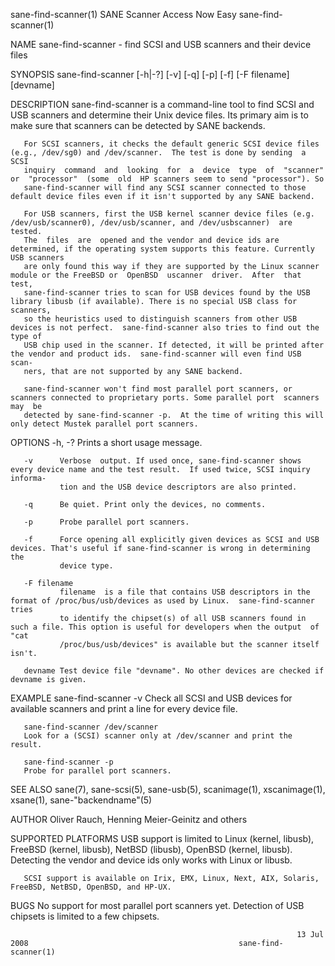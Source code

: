 sane-find-scanner(1)                                       SANE Scanner Access Now Easy                                       sane-find-scanner(1)

NAME
       sane-find-scanner - find SCSI and USB scanners and their device files

SYNOPSIS
       sane-find-scanner [-h|-?]  [-v] [-q] [-p] [-f] [-F filename] [devname]

DESCRIPTION
       sane-find-scanner  is  a  command-line tool to find SCSI and USB scanners and determine their Unix device files. Its primary aim is to make
       sure that scanners can be detected by SANE backends.

       For SCSI scanners, it checks the default generic SCSI device files (e.g., /dev/sg0) and /dev/scanner.  The test is done by sending  a  SCSI
       inquiry  command  and  looking  for  a  device  type  of  "scanner"  or  "processor"  (some  old  HP scanners seem to send "processor"). So
       sane-find-scanner will find any SCSI scanner connected to those default device files even if it isn't supported by any SANE backend.

       For USB scanners, first the USB kernel scanner device files (e.g.  /dev/usb/scanner0), /dev/usb/scanner, and /dev/usbscanner)  are  tested.
       The  files  are  opened and the vendor and device ids are determined, if the operating system supports this feature. Currently USB scanners
       are only found this way if they are supported by the Linux scanner module or the FreeBSD or  OpenBSD  uscanner  driver.  After  that  test,
       sane-find-scanner tries to scan for USB devices found by the USB library libusb (if available). There is no special USB class for scanners,
       so the heuristics used to distinguish scanners from other USB devices is not perfect.  sane-find-scanner also tries to find out the type of
       USB chip used in the scanner. If detected, it will be printed after the vendor and product ids.  sane-find-scanner will even find USB scan‐
       ners, that are not supported by any SANE backend.

       sane-find-scanner won't find most parallel port scanners, or scanners connected to proprietary ports. Some parallel port  scanners  may  be
       detected by sane-find-scanner -p.  At the time of writing this will only detect Mustek parallel port scanners.

OPTIONS
       -h, -?  Prints a short usage message.

       -v      Verbose  output. If used once, sane-find-scanner shows every device name and the test result.  If used twice, SCSI inquiry informa‐
               tion and the USB device descriptors are also printed.

       -q      Be quiet. Print only the devices, no comments.

       -p      Probe parallel port scanners.

       -f      Force opening all explicitly given devices as SCSI and USB devices. That's useful if sane-find-scanner is wrong in determining  the
               device type.

       -F filename
               filename  is a file that contains USB descriptors in the format of /proc/bus/usb/devices as used by Linux.  sane-find-scanner tries
               to identify the chipset(s) of all USB scanners found in such a file. This option is useful for developers when the output  of  "cat
               /proc/bus/usb/devices" is available but the scanner itself isn't.

       devname Test device file "devname". No other devices are checked if devname is given.

EXAMPLE
       sane-find-scanner -v
       Check all SCSI and USB devices for available scanners and print a line for every device file.

       sane-find-scanner /dev/scanner
       Look for a (SCSI) scanner only at /dev/scanner and print the result.

       sane-find-scanner -p
       Probe for parallel port scanners.

SEE ALSO
       sane(7), sane-scsi(5), sane-usb(5), scanimage(1), xscanimage(1), xsane(1), sane-"backendname"(5)

AUTHOR
       Oliver Rauch, Henning Meier-Geinitz and others

SUPPORTED PLATFORMS
       USB support is limited to Linux (kernel, libusb), FreeBSD (kernel, libusb), NetBSD (libusb), OpenBSD (kernel, libusb). Detecting the vendor
       and device ids only works with Linux or libusb.

       SCSI support is available on Irix, EMX, Linux, Next, AIX, Solaris, FreeBSD, NetBSD, OpenBSD, and HP-UX.

BUGS
       No support for most parallel port scanners yet.
       Detection of USB chipsets is limited to a few chipsets.

                                                                    13 Jul 2008                                               sane-find-scanner(1)
